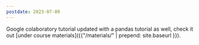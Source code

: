 ```yaml
---
postdate: 2023-07-09
---
```

Google colaboratory tutorial updated with a pandas tutorial as well, check it out [under course materials]({{"/materials/" | prepend: site.baseurl }}).
